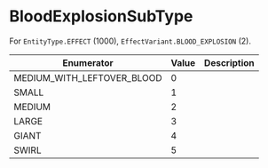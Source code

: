 # BloodExplosionSubType

For `EntityType.EFFECT` (1000), `EffectVariant.BLOOD_EXPLOSION` (2). 

| Enumerator | Value | Description |
| - | - | - |
| MEDIUM_WITH_LEFTOVER_BLOOD | 0 |  |
| SMALL | 1 |  |
| MEDIUM | 2 |  |
| LARGE | 3 |  |
| GIANT | 4 |  |
| SWIRL | 5 |  |
